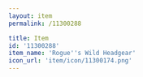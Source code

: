 ```yaml
---
layout: item
permalink: /11300288

title: Item
id: '11300288'
item_name: 'Rogue''s Wild Headgear'
icon_url: 'item/icon/11300174.png'
---
```


